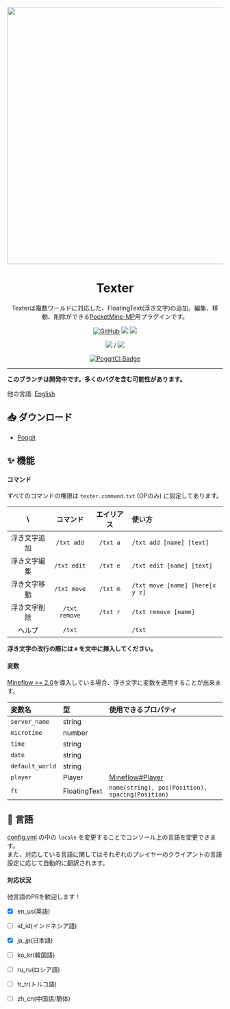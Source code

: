 <div align="center">

<img src="/assets/Texter.png" width="600px">

<h1>Texter</h1>

Texterは複数ワールドに対応した、FloatingText(浮き文字)の追加、編集、移動、削除ができる[PocketMine-MP](https://github.com/pmmp/PocketMine-MP)用プラグインです。

[![GitHub](https://img.shields.io/github/license/fuyutsuki/Texter?style=flat-square)](https://github.com/fuyutsuki/Texter/blob/master/LICENSE)
[![](https://poggit.pmmp.io/shield.state/Texter&style=flat-square)](https://poggit.pmmp.io/p/Texter)
[![](https://poggit.pmmp.io/shield.api/Texter&style=flat-square)](https://poggit.pmmp.io/p/Texter)

[![](https://poggit.pmmp.io/shield.dl/Texter&style=flat-square)](https://poggit.pmmp.io/p/Texter) / [![](https://poggit.pmmp.io/shield.dl.total/Texter&style=flat-square)](https://poggit.pmmp.io/p/Texter)

[![PoggitCI Badge](https://poggit.pmmp.io/ci.badge/fuyutsuki/Texter/Texter)](https://poggit.pmmp.io/ci/fuyutsuki/Texter/Texter)

</div>

***

**このブランチは開発中です。多くのバグを含む可能性があります。**

他の言語:
[English](/README.md)


:inbox_tray: ダウンロード
-----------------------------------------

* [Poggit](https://poggit.pmmp.io/p/Texter)


:sparkles: 機能
-----------------------------------------

#### コマンド

すべてのコマンドの権限は `texter.command.txt` (OPのみ) に設定してあります。

| \ |コマンド|エイリアス|使い方|
|:--:|:--:|:--:|:--|
|浮き文字追加|`/txt add`|`/txt a`|`/txt add [name] [text]`|
|浮き文字編集|`/txt edit`|`/txt e`|`/txt edit [name] [text]`|
|浮き文字移動|`/txt move`|`/txt m`|`/txt move [name] [here\|x y z]`|
|浮き文字削除|`/txt remove`|`/txt r`|`/txt remove [name]`|
|ヘルプ|`/txt`||`/txt`|

**浮き文字の改行の際には `#` を文中に挿入してください。**

#### 変数

[Mineflow >= 2.0](https://poggit.pmmp.io/p/Mineflow)を導入している場合、浮き文字に変数を適用することが出来ます。

|変数名|型|使用できるプロパティ|
|:----|:-|:----------------|
|`server_name`|string||
|`microtime`|number||
|`time`|string||
|`date`|string||
|`default_world`|string||
|`player`|Player|[Mineflow#Player](https://github.com/aieuo/Mineflow#player)|
|`ft`|FloatingText|`name(string), pos(Position), spacing(Position)`|


:symbols: 言語
-----------------------------------------

[config.yml](/resources/config.yml) の中の `locale` を変更することでコンソール上の言語を変更できます。  
また、対応している言語に関してはそれぞれのプレイヤーのクライアントの言語設定に応じて自動的に翻訳されます。

#### 対応状況

他言語のPRを歓迎します！

 - [x] en_us(英語)
 - [ ] id_id(インドネシア語)
 - [x] ja_jp(日本語)
 - [ ] ko_kr(韓国語)
 - [ ] ru_ru(ロシア語)
 - [ ] tr_tr(トルコ語)
 - [ ] zh_cn(中国語/簡体)

